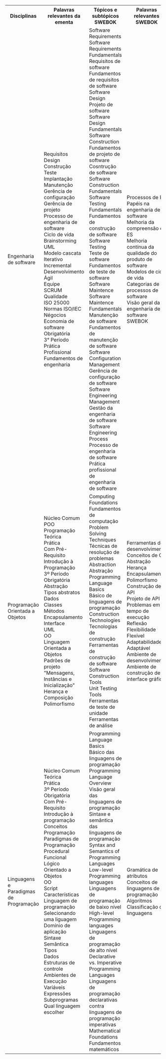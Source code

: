 <table>
    <tr>
      <th>Disciplinas</th>
      <th>Palavras relevantes da ementa</th>
      <th>Tópicos e subtópicos SWEBOK</th>
      <th>Palavras relevantes SWEBOK</th>
    </tr>
    <tr>
        <td>Engenharia de software</td>
            <td>Requisitos</br>	
                Design</br>	
                Construção</br>	
                Teste</br>	
                Implantação</br>	
                Manutenção</br>	
                Gerência de configuração</br>	
                Gerência de projeto</br>	
                Processo de engenharia de software</br>	
                Ciclo de vida</br>	
                Brainstorming</br>	
                UML</br>	
                Modelo cascata</br>	
                Iterativo</br>	
                Incremental</br>	
                Desenvolvimento Ágil</br>	
                Equipe</br>	
                SCRUM</br>	
                Qualidade</br> 	
                ISO 25000</br>	
                Normas ISO/IEC</br>	
                Négocios</br>	
                Economia de software</br>	
                Obrigatória</br>	
                3° Período</br>	
                Prática Profissional</br>	
                Fundamentos de engenharia</br>
            </td>
            <td>
                Software Requirements</br>
                Software Requirements Fundamentals</br>	
                Requisitos de software</br>	
                Fundamentos de requisitos de software</br>	
                Software Design</br>	
                Projeto de software</br>	
                Software Design Fundamentals</br>	
                Software Construction</br>	
                Fundamentos de projeto de software</br>	
                Cosntrução de software</br>	
                Software Construction Fundamentals</br>	
                Software Testing Fundamentals</br>	
                Fundamentos de construção de software</br>	
                Software Testing</br> 	
                Teste de software</br>	
                Fundamentos de teste de software</br>	
                Software Maintence</br>	
                Software Maintence Fundamentals</br>	
                Manutenção de software</br>	
                Fundamentos de manutenção de software</br>	
                Software Configuration Management</br>	
                Gerência de configuração de software</br>	
                Software Engineering Management</br>	
                Gestão da engenharia de software</br>	
                Software Engineering Process</br>	
                Processo de engenharia de software</br>	
                Prática profissional de engenharia de software</br>
            </td>
            <td>
                Processos de ES</br>
                Papéis na engenharia de software</br>
                Melhoria da compreensão da ES</br>
                Melhoria contínua da qualidade do produto de software</br>
                Modelos de ciclo de vida</br>
                Categorias de processos de software</br>
                Visão geral da engenharia de software</br>
                SWEBOK</br>
            </td>
    </tr>
    <tr>
        <td>Programação Orientada a Objetos</td>
            <td>
                Núcleo Comum</br>	
                POO</br>	
                Programação</br>	
                Teórica</br>	
                Prática</br>	
                Com Pré-Requisito</br>	
                Introdução à Programação</br>	
                3º Período</br>	
                Obrigatória</br>	
                Abstração</br>	
                Tipos abstratos</br>	
                Dados</br>	
                Classes</br>	
                Métodos</br>	
                Encapsulamento</br>	
                Interface</br>	
                UML</br>	
                OO</br>	
                Linguagem Orientada a Objetos</br>	
                Padrões de projeto</br>	
                "Mensagens, Instâncias e Inicialização"</br>	
                Herança e Composição</br>	
                Polimorfismo</br>	
            </td>
            <td>
                Computing Foundations</br>
                Fundamentos de computação</br>
                Problem Solving Techniques</br>
                Técnicas de resolução de problemas</br>
                Abstraction</br>
                Abstração</br>
                Programming Language Basics</br>
                Básico de linguagens de programação</br>
                Construction Technologies</br>
                Tecnologias de construção</br>
                Ferramentas de construção de software</br>
                Software Construction Tools</br>
                Unit Testing Tools</br>
                Ferramentas de teste de unidade</br>
                Ferramentas de análise</br>
            </td>
            <td>
                Ferramentas de desenvolvimento </br>
                Conceitos de OO</br>
                Abstração </br>
                Herança </br>
                Encapsulamento</br>
                Polimorfismo</br>
                Construção de API</br>
                Projeto de API</br>
                Problemas em tempo de execução</br>
                Reflexão</br>
                Flexibilidade </br>
                Flexível</br>
                Adaptabilidade</br>
                Adaptável</br>
                Ambiente de desenvolvimento</br>
                Ambiente de construção de interface gráfica</br>
            </td>
    </tr>
    <tr>
        <td>Linguagens e Paradigmas de Programação</td>
            <td>
                Núcleo Comum</br>	
                Teórica</br>	
                Prática</br>	
                3º Período</br>	
                Obrigatória</br>	
                Com Pré-Requisito</br>	
                Introdução à programação</br>	
                Conceitos</br>	
                Programação</br>	
                Paradigmas de Programação</br>	
                Procedural</br>	
                Funcional</br>	
                Lógico</br>	
                Orientado a Objetos</br>	
                OO</br>	
                Script</br>	
                Características</br>	
                Linguagem de programação</br>	
                Selecionando uma liguagem</br>	
                Domínio de aplicação</br>	
                Sintaxe</br>	
                Semântica</br>	
                Tipos</br>	
                Dados</br>	
                Estruturas de controle</br>	
                Ambientes de Execução</br>	
                Variáveis</br>	
                Expressões</br>	
                Subprogramas</br>	
                Qual linguagem escolher</br>		
            </td>
            <td>
                Programming Language Basics</br>
                Básico das linguagens de programação</br>
                Programming Language Overview</br>
                Visão geral das linguagens de programação</br>
                Sintaxe e semântica das linguagens de programação</br>
                Syntax and Semantics of Programming Languages</br>
                Low-level Programming languages</br>
                Linguagens de programação de baixo nível</br>
                High-level Programming languages</br>
                Linguagens de programação de alto nível</br>
                Declarative vs. Imperative Programming Languages</br>
                Linguagens de programação declarativas contra linguagens de programação imperativas</br>
                Mathematical Foundations</br>
                Fundamentos matemáticos</br>
            </td>
            <td>
                Gramática de atributos</br>
                Conceitos de linguagens de programação</br>
                Algoritmos</br>
                Classificação de linguagens</br>
            </td>
    </tr>
</table>
